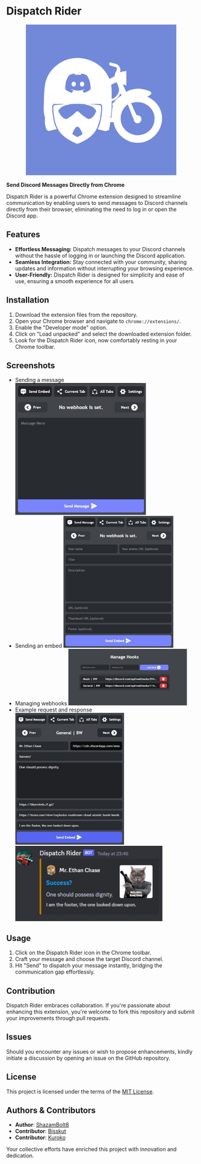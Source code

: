 # Dispatch Rider

<p align="center"><img height="400px" width="400px" alt="Dispatch Rider Logo" src="assets/logo/logo_main.png"></p>

**Send Discord Messages Directly from Chrome**

Dispatch Rider is a powerful Chrome extension designed to streamline communication by enabling users to send messages to Discord channels directly from their browser, eliminating the need to log in or open the Discord app.

## Features

- **Effortless Messaging:** Dispatch messages to your Discord channels without the hassle of logging in or launching the Discord application.
- **Seamless Integration:** Stay connected with your community, sharing updates and information without interrupting your browsing experience.
- **User-Friendly:** Dispatch Rider is designed for simplicity and ease of use, ensuring a smooth experience for all users.

## Installation

1. Download the extension files from the repository.
2. Open your Chrome browser and navigate to `chrome://extensions/`.
3. Enable the "Developer mode" option.
4. Click on "Load unpacked" and select the downloaded extension folder.
5. Look for the Dispatch Rider icon, now comfortably resting in your Chrome toolbar.

## Screenshots

- Sending a message
  <img height="350px" alt="Example One" src="assets/screenshots/screeenshot_main.jpg">
- Sending an embed
  <img height="350px" alt="Example Two" src="assets/screenshots/screenshot_secondary.jpg">
- Managing webhooks
  <img height="150px" alt="Example One" src="assets/screenshots/screenshot_options.jpg">
- Example request and response
  <img height="350px" alt="Example One" src="assets/screenshots/embed_send_text_example.jpg">
  <img height="200px" alt="Example One" src="assets/screenshots/embed_example.jpg">

## Usage

1. Click on the Dispatch Rider icon in the Chrome toolbar.
2. Craft your message and choose the target Discord channel.
3. Hit "Send" to dispatch your message instantly, bridging the communication gap effortlessly.

## Contribution

Dispatch Rider embraces collaboration. If you're passionate about enhancing this extension, you're welcome to fork this repository and submit your improvements through pull requests.

## Issues

Should you encounter any issues or wish to propose enhancements, kindly initiate a discussion by opening an issue on the GitHub repository.

## License

This project is licensed under the terms of the [MIT License](LICENSE).

## Authors & Contributors

- **Author**: [ShazamBolt8](https://github.com/ShazamBolt8)
- **Contributor**: [Bisskut](https://github.com/0adiy)
- **Contributor**: [Kuroko](https://github.com/leeh-nix)

Your collective efforts have enriched this project with innovation and dedication.
